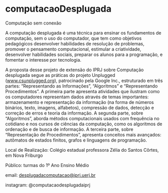 # computacaoDesplugada
Computação sem conexão

A computação desplugada é uma técnica para ensinar os fundamentos de computação, sem o uso do computador, que tem como objetivos pedagógicos desenvolver habilidades de resolução de problemas, promover o pensamento computacional, estimular a criatividade, desenvolver habilidades sociais, preparar os alunos para a programação, e fomentar o interesse por  tecnologia.  

A proposta desse projeto de extensão do IPRJ sobre Computação desplugada segue as práticas do projeto Unplugged (www.csunplugged.org), patrocinado pela Google Inc., estruturado em três partes: “Representando as Informações”, “Algoritmos” e “Representando Procedimentos”. A primeira parte apresenta atividades que ilustram como os computadores representam dados através de temas importantes: armazenamento e representação da informação (na forma de números binários, texto, imagens, alfabetos), compressão de dados, detecção e correção de erros e teoria da informação. A segunda parte, sobre “Algoritmos”, aborda métodos computacionais usados com frequência no cotidiano e nos cursos de ciências da computação, como os algoritmos de ordenação e de busca de informação. A terceira parte, sobre “Representação de Procedimentos”, apresenta conceitos mais avançados: autômatos de estados finitos, grafos e linguagens de programação.

Local de Realização: Colégio estadual professora Zélia do Santos Côrtes, em Nova Friburgo

Público: turmas do 1º Ano Ensino Médio

email: desplugadacomputacao@iprj.uerj.br

instagram: @computacaodesplugadaiprj


